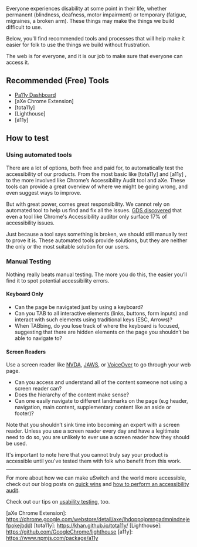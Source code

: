 Everyone experiences disability at some point in their life, whether permanent
(blindness, deafness, motor impairment) or temporary (fatigue, migraines, a broken arm).
These things may make the things we build difficult to use.

Below, you'll find recommended tools and processes that will help make it easier
for folk to use the things we build without frustration.

The web is for everyone, and it is our job to make sure that everyone can access it.

## Recommended (Free) Tools

* [Pa11y Dashboard]
* [aXe Chrome Extension]
* [tota11y]
* [Lighthouse]
* [a11y]

## How to test

### Using automated tools

There are a lot of options, both free and paid for, to automatically test the
accessibility of our products. From the most basic like [tota11y] and [a11y]
, to
the more involved like Chrome’s Accessibility Audit tool and aXe. These tools can
provide a great overview of where we might be going wrong, and even suggest ways
to improve.

But with great power, comes great responsibility. We cannot rely on automated tool
to help us find and fix all the issues.
[GDS discovered](https://accessibility.blog.gov.uk/2017/02/24/what-we-found-when-we-tested-tools-on-the-worlds-least-accessible-webpage)
that even a tool like Chrome's Accessibility auditor only surface 17% of accessibility issues.

Just because a tool says something is broken, we should still manually test to
prove it is. These automated tools provide solutions, but they are neither the
only or the most suitable solution for our users.

### Manual Testing

Nothing really beats manual testing. The more you do this, the easier you’ll find
it to spot potential accessibility errors.

#### Keyboard Only

* Can the page be navigated just by using a keyboard?
* Can you TAB to all interactive elements (links, buttons, form inputs) and interact
with such elements using traditional keys (ESC, Arrows)?
* When TABbing, do you lose track of where the keyboard is focused, suggesting that
there are hidden elements on the page you shouldn’t be able to navigate to?

#### Screen Readers

Use a screen reader like [NVDA](https://www.nvaccess.org/),
[JAWS](http://www.freedomscientific.com/Products/Blindness/Jaws), or
[VoiceOver](https://www.apple.com/accessibility/mac/vision/) to go through your
web page.

* Can you access and understand all of the content someone not using a screen reader can?
* Does the hierarchy of the content make sense?
* Can one easily navigate to different landmarks on the page
(e.g header, navigation, main content, supplementary content like an aside or footer)?

Note that you shouldn’t sink time into becoming an expert with a screen reader.
Unless you use a screen reader every day and have a legitimate need to do so, you
are unlikely to ever use a screen reader how they should be used.

It's important to note here that you cannot truly say your product is accessible
until you've tested them with folk who benefit from this work.

---

For more about how we can make uSwitch and the world more accessible, check out
our blog posts on [quick wins](https://labs.uswitch.com/four-accessibility-wins/)
and [how to perform an accessibility audit](https://labs.uswitch.com/how-to-do-an-accessibility-audit/).

Check out our tips on [usability testing](../design/validating-designs.html), too.

[Pa11y Dashboard]: https://github.com/pa11y/dashboard
[aXe Chrome Extension]: https://chrome.google.com/webstore/detail/axe/lhdoppojpmngadmnindnejefpokejbdd)
[tota11y]: https://khan.github.io/tota11y/
[Lighthouse]: https://github.com/GoogleChrome/lighthouse
[a11y]: https://www.npmjs.com/package/a11y
